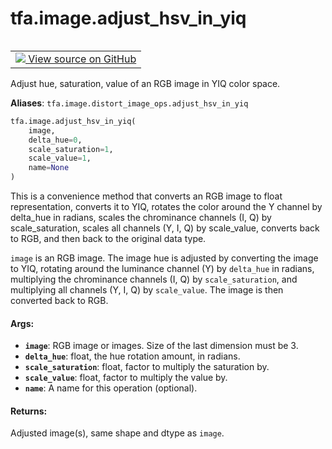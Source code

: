 <div itemscope itemtype="http://developers.google.com/ReferenceObject">
<meta itemprop="name" content="tfa.image.adjust_hsv_in_yiq" />
<meta itemprop="path" content="Stable" />
</div>

# tfa.image.adjust_hsv_in_yiq

<!-- Insert buttons and diff -->

<table class="tfo-notebook-buttons tfo-api" align="left">

<td>
  <a target="_blank" href="https://github.com/tensorflow/addons/tree/r0.7/tensorflow_addons/image/distort_image_ops.py#L108-L147">
    <img src="https://www.tensorflow.org/images/GitHub-Mark-32px.png" />
    View source on GitHub
  </a>
</td></table>



<!-- Equality marker -->
Adjust hue, saturation, value of an RGB image in YIQ color space.

**Aliases**: `tfa.image.distort_image_ops.adjust_hsv_in_yiq`

``` python
tfa.image.adjust_hsv_in_yiq(
    image,
    delta_hue=0,
    scale_saturation=1,
    scale_value=1,
    name=None
)
```



<!-- Placeholder for "Used in" -->

This is a convenience method that converts an RGB image to float
representation, converts it to YIQ, rotates the color around the
Y channel by delta_hue in radians, scales the chrominance channels
(I, Q) by scale_saturation, scales all channels (Y, I, Q) by scale_value,
converts back to RGB, and then back to the original data type.

`image` is an RGB image. The image hue is adjusted by converting the
image to YIQ, rotating around the luminance channel (Y) by
`delta_hue` in radians, multiplying the chrominance channels (I, Q) by
`scale_saturation`, and multiplying all channels (Y, I, Q) by
`scale_value`. The image is then converted back to RGB.

#### Args:


* <b>`image`</b>: RGB image or images. Size of the last dimension must be 3.
* <b>`delta_hue`</b>: float, the hue rotation amount, in radians.
* <b>`scale_saturation`</b>: float, factor to multiply the saturation by.
* <b>`scale_value`</b>: float, factor to multiply the value by.
* <b>`name`</b>: A name for this operation (optional).


#### Returns:

Adjusted image(s), same shape and dtype as `image`.


